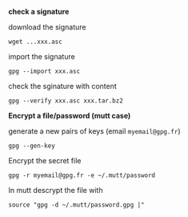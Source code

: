 
**check a signature**

download the signature

    wget ...xxx.asc

import the signature

    gpg --import xxx.asc

check the sginature with content

    gpg --verify xxx.asc xxx.tar.bz2


**Encrypt a file/password (mutt case)**

generate a new pairs of keys (email `myemail@gpg.fr`)

    gpg --gen-key

Encrypt the secret file

    gpg -r myemail@gpg.fr -e ~/.mutt/password

In mutt descrypt the file with

    source "gpg -d ~/.mutt/password.gpg |"
